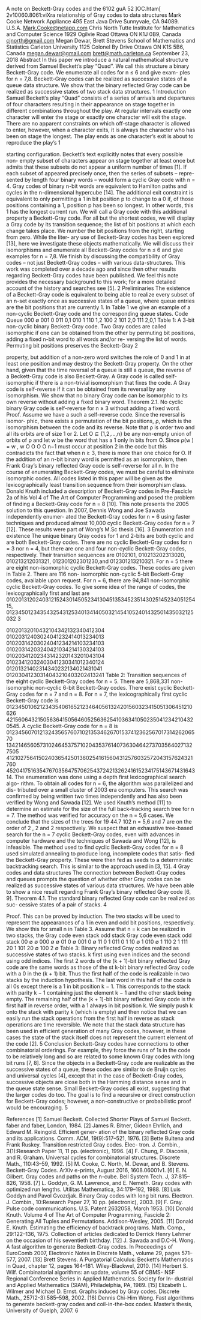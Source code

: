 A note on Beckett-Gray codes and the
6102 guA 52  ]OC.htam[  2v10060.8061:viXra
relationship of Gray codes to data structures
Mark Cooke
Network Appliance
495 East Java Drive
Sunnyvale, CA 94089. U.S.A.
Mark.Cooke@netapp.com
Chris North
Tutte Institute for Mathematics and Computer Science
1929 Ogilvie Road
Ottawa ON K1J 0B9, Canada
cjnorth@gmail.com
Megan Dewar, Brett Stevens
School of Mathematics and Statistics
Carleton University
1125 Colonel By Drive
Ottawa ON K1S 5B6, Canada
megan.dewar@gmail.com
brett@math.carleton.ca
September 23, 2018
Abstract
In this paper we introduce a natural mathematical structure derived
from Samuel Beckett’s play “Quad”. We call this structure a binary
Beckett-Gray code. We enumerate all codes for n ≤ 6 and give exam-
ples for n = 7,8. Beckett-Gray codes can be realized as successive states
of a queue data structure. We show that the binary reflected Gray code
can be realized as successive states of two stack data structures.
1 Introduction
Samuel Beckett’s play “Quad” consists of a series of arrivals and departures
of four characters resulting in their appearance on stage together in different
combinations throughout the play. At regular intervals exactly one character
will enter the stage or exactly one character will exit the stage. There are no
apparent constraints on which off-stage character is allowed to enter, however,
when a character exits, it is always the character who has been on stage the
longest. The play ends as one character’s exit is about to reproduce the play’s
1

starting configuration. Beckett’s text explicitly notes that every possible non-
empty subset of characters appear on stage together at least once but admits
that these subsets do not appear a uniform number of times [1].
If each subset of appeared precisely once, then the series of subsets – repre-
sented by length four binary words – would form a cyclic Gray code with n = 4.
Gray codes of binary n-bit words are equivalent to Hamilton paths and cycles in
the n-dimensional hypercube [14]. The additional exit constraint is equivalent
to only permitting a 1 in bit position p to change to a 0 if, of those positions
containing a 1, position p has been so longest. In other words, this 1 has the
longest current run. We will call a Gray code with this additional property a
Beckett-Gray code. For all but the shortest codes, we will display a Gray code by
its transition sequence; the list of bit positions at which each change takes place.
We number the bit positions from the right, starting from zero. While the liter-
ary use of Beckett-Gray codes has been explored [13], here we investigate these
objects mathematically. We will discuss their isomorphisms and enumerate all
Beckett-Gray codes for n ≤ 6 and give examples for n = 7,8. We finish by
discussing the compatibility of Gray codes – not just Beckett-Gray codes – with
various data-structures. This work was completed over a decade ago and since
then other results regarding Beckett-Gray codes have been published. We feel
this note provides the necessary background to this work; for a more detailed
account of the history and searches see [5].
2 Preliminaries
The existence of a Beckett-Gray code is equivalent to being able to realize every
subset of an n-set exactly once as successive states of a queue, where queue
entries are the bit positions that are currently 1. In Table 1 we give an example
of a non-cyclic Beckett-Gray code and the corresponding queue states.
Code Queue
000 ∅
001 0
011 0,1
010 1
110 1,2
100 2
101 2,0
111 2,0,1
Table 1: A 3-bit non-cyclic binary Beckett-Gray code.
Two Gray codes are called isomorphic if one can be obtained from the other
by permuting bit positions, adding a fixed n-bit word to all words and/or re-
versing the list of words. Permuting bit positions preserves the Beckett-Gray
2

property, but addition of a non-zero word switches the role of 0 and 1 in at
least one position and may destroy the Beckett-Gray property. On the other
hand, given that the time reversal of a queue is still a queue, the reverse of a
Beckett-Gray code is also Beckett-Gray.
A Gray code is called self-isomorphic if there is a non-trivial isomorphism
that fixes the code. A Gray code is self-reverse if it can be obtained from
its reversal by any isomorphism. We show that no binary Gray code can be
isomorphic to its own reverse without adding a fixed binary word.
Theorem 2.1. No cyclic binary Gray code is self-reverse for n ≥ 3 without
adding a fixed word.
Proof. Assume we have a such a self-reverse code. Since the reversal is isomor-
phic, there exists a permutation of the bit positions, ρ, which is the isomorphism
between the code and its reverse. Note that ρ is order two and all its orbits are
of size 1 or 2. Let O ⊆ {1,2,...,n} be any non-empty union of orbits of ρ and
let w be the word that has a 1 only in bits from O. Since ρ(w ) = w , w
O O O O
n−1
must occur at position 2 in the code but this contradicts the fact that when
n ≥ 3, there is more than one choice for O.
If the addition of an n-bit binary word is permitted as an isomorphism, then
Frank Gray’s binary reflected Gray code is self-reverse for all n.
In the course of enumerating Beckett-Gray codes, we must be careful to
eliminate isomorphic codes. All codes listed in this paper will be given as the
lexicographically least transition sequence from their isomorphism class.
Donald Knuth included a description of Beckett-Gray codes in Pre-Fascicle
2a of his Vol 4 of The Art of Computer Programming and posed the problem of
finding a Beckett-Gray code for n = 8 [10]. This note presents the 2005 solution
to this question. In 2007, Dennis Wong and Joe Sawada independently enumer-
ated the Beckett-Gray codes for n = 6 using faster techniques and produced
almost 10,000 cyclic Beckett-Gray codes for n = 7 [12]. These results were part
of Wong’s M.Sc thesis [16].
3 Enumeration and existence
The unique binary Gray codes for 1 and 2-bits are both cyclic and are both
Beckett-Gray codes. There are no cyclic Beckett-Gray codes for n = 3 nor
n = 4, but there are one and four non-cyclic Beckett-Gray codes, respectively.
Their transition sequences are 0102101, 010213202313020, 010213212031321,
012301202301230,and 012301213210321. For n = 5 there are eight non-isomorphic
cyclic Beckett-Gray codes. These codes are given in Table 2. There are 116 non-
isomorphic non-cyclic 5-bit Beckett-Gray codes, available upon request. For
n = 6, there are 94,841 non-isomorphic cyclic Beckett-Gray codes. To give
some idea of the range of codes, the lexicographically first and last are
0102013120240312152430145052341304513534523514302514523405125415,
0123450123435432543125340134140503214541052401432501435032125032
3

01020132010432104342132340412304 01020312403024041232414013234013
01020314203024041234214103234103 01020314203240421034214130324103
01020341202343142320143201043104 01023412032403041230341012340124
01201321402314340232134021431041 01203041230314043210403202413241
Table 2: Transition sequences of the eight cyclic Beckett-Gray codes for n = 5.
There are 5,868,331 non-isomorphic non-cyclic 6-bit Beckett-Gray codes.
There exist cyclic Beckett-Gray codes for n = 7 and n = 8. For n = 7, the
lexicographically first cyclic Beckett-Gray code is
0123450106212343540616521234640561324201560323415051306451210626
4215606432150563641505646052563625410363410502350412342104320545.
A cyclic Beckett-Gray code for n = 8 is
0123456070121324356576071021353462670153741236256701731426206570
1342146560573102464537571020435376140736304642737035640271327505
4121027564150240365425013602541615604312576032572043157624321760
4520417516354767035647570625437242132624161523417514367143164314.
The enumeration was done using a depth first lexicographical search algo-
rithm. To obtain all codes for n = 6, the algorithm was parallelized and dis-
tributed over a small cluster of 2003 era computers. This search was confirmed
by being written two times independently and has also been verified by Wong
and Sawada [12]. We used Knuth’s method [11] to determine an estimate for
the size of the full back-tracking search tree for n = 7. The method was verified
for accuracy on the n = 5,6 cases. We conclude that the sizes of the trees for
19 44.7 102
n = 5,6 and 7 are on the order of 2 , 2 and 2 respectively. We suspect
that an exhaustive tree-based search for the n = 7 cyclic Beckett-Gray codes,
even with advances in computer hardware and the techniques of Sawada and
Wong [12], is infeasible. The method used to find cyclic Beckett-Gray codes for
n = 8 used simulated annealing to produce long, incomplete codes that satis-
fied the Beckett-Gray property. These were then fed as seeds to a deterministic
backtracking search. This is similar to the approach used in [3, 15].
4 Gray codes and data structures
The connection between Beckett-Gray codes and queues prompts the question
of whether other Gray codes can be realized as successive states of various data
structures. We have been able to show a nice result regarding Frank Gray’s
binary reflected Gray code [6, 9].
Theorem 4.1. The standard binary reflected Gray code can be realized as suc-
cessive states of a pair of stacks.
4

Proof. This can be proved by induction. The two stacks will be used to represent
the appearances of a 1 in even and odd bit positions, respectively. We show this
for small n in Table 3. Assume that n = k can be realized in two stacks, the
Gray code even stack odd stack Gray code even stack odd stack
00 ∅ ∅ 000 ∅ ∅
01 0 ∅ 001 0 ∅
11 0 1 011 0 1
10 ∅ 1 010 ∅ 1
110 2 1
111 20 1
101 20 ∅
100 2 ∅
Table 3: Binary reflected Gray codes realized as successive states of two stacks.
k
first using even indices and the second using odd indices. The first 2 words of
the (k + 1)-bit binary reflected Gray code are the same words as those of the
st
k-bit binary reflected Gray code with a 0 in the (k + 1) bit. Thus the first
half of the code is realizable in two stacks by the induction hypothesis. The last
word in this half of the code is all 0s except there is a 1 in bit position k − 1.
This corresponds to the stack with parity k − 1 containing just the element
k − 1 and the other stack being empty. The remaining half of the (k + 1)-bit
binary reflected Gray code is the first half in reverse order, with a 1 always in
bit position k. We simply push k onto the stack with parity k (which is empty)
and then notice that we can easily run the stack operations from the first half
in reverse as stack operations are time reversible.
We note that the stack data structure has been used in efficient generation
of many Gray codes, however, in these cases the state of the stack itself does
not represent the current element of the code [2].
5 Conclusion
Beckett-Gray codes have connections to other combinatorial orderings. For
example, they force the runs of 1s in the code to be relatively long and so are
related to some known Gray codes with long bit runs [7, 8]. Since the objects
in a Beckett-Gray code are realizable as the successive states of a queue, these
codes are similar to de Bruijn cycles and universal cycles [4], except that in the
case of Beckett-Gray codes, successive objects are close both in the Hamming
distance sense and in the queue state sense.
Small Beckett-Gray codes all exist, suggesting that the larger codes do too.
The goal is to find a recursive or direct construction for Beckett-Gray codes;
however, a non-constructive or probabilistic proof would be encouraging.
5

References
[1] Samuel Beckett. Collected Shorter Plays of Samuel Beckett. faber and
faber, London, 1984.
[2] James R. Bitner, Gideon Ehrlich, and Edward M. Reingold. Efficient gener-
ation of the binary reflected Gray code and its applications. Comm. ACM,
19(9):517–521, 1976.
[3] Bette Bultena and Frank Ruskey. Transition restricted Gray codes. Elec-
tron. J. Combin., 3(1):Research Paper 11, 11 pp. (electronic), 1996.
[4] F. Chung, P. Diaconis, and R. Graham. Universal cycles for combinatorial
structures. Discrete Math., 110:43–59, 1992.
[5] M. Cooke, C. North, M. Dewar, and B. Stevens. Beckett-Gray Codes.
ArXiv e-prints, August 2016, 1608.06001v1.
[6] E. N. Gilbert. Gray codes and paths on the n-cube. Bell System Tech. J,
37:815–826, 1958.
[7] L. Goddyn, G. M. Lawrence, and E. Nemeth. Gray codes with optimized
run lengths. Utilitas Mathematica, 34:179–192, 1988.
[8] Luis Goddyn and Pavol Gvozdjak. Binary Gray codes with long bit runs.
Electron. J. Combin., 10:Research Paper 27, 10 pp. (electronic), 2003.
[9] F. Gray. Pulse code communications. U.S. Patent 2632058, March 1953.
[10] Donald Knuth. Volume 4 of The Art of Computer Programming, Fascicle
2: Generating All Tuples and Permutations. Addison-Wesley, 2005.
[11] Donald E. Knuth. Estimating the efficiency of backtrack programs. Math.
Comp., 29:122–136, 1975. Collection of articles dedicated to Derrick Henry
Lehmer on the occasion of his seventieth birthday.
[12] J. Sawada and D.C-H. Wong. A fast algorithm to generate Beckett-Gray
codes. In Proceedings of EuroComb 2007, Electronic Notes in Discrete
Math., volume 29, pages 571–577, 2007.
[13] Brett Stevens. A Purgatorial Calculus: Beckett’s Mathematics in Quad,
chapter 12, pages 164–181. Wiley-Blackwel, 2010.
[14] Herbert S. Wilf. Combinatorial algorithms: an update, volume 55 of CBMS-
NSF Regional Conference Series in Applied Mathematics. Society for In-
dustrial and Applied Mathematics (SIAM), Philadelphia, PA, 1989.
[15] Elizabeth L. Wilmer and Michael D. Ernst. Graphs induced by Gray codes.
Discrete Math., 257(2-3):585–598, 2002.
[16] Dennis Chi-Him Wong. Fast algorithms to generate beckett-gray codes and
coil-in-the-box codes. Master’s thesis, University of Guelph, 2007.
6